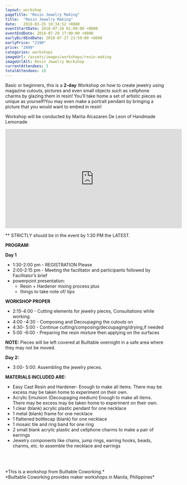 ```yaml
---
layout: workshop
pageTitle: "Resin Jewelry Making"
title:  "Resin Jewelry Making"
date:   2018-03-25 19:34:52 +0800
eventStartDate: 2018-07-28 01:00:00 +0800
eventEndDate: 2018-07-29 17:00:00 +0800
earlyBirdEndDate: 2018-07-27 23:59:00 +0800
earlyPrice: "2390"
price: "2690"
categories: workshops
imageUrl: /assets/images/workshops/resin-making
imageUrlAlt: Resin Jewelry Workshop
currentAttendees: 3
totalAttendees: 10
---
```


Basic or beginners, this is a **2-day** Workshop on how to create jewelry using magazine cutouts, pictures and even small objects such as cellphone charms by glazing them in resin! You’ll take home a set of artistic pieces as unique as yourself!You may even make a portrait pendant by bringing a picture that you would want to embed in resin!

Workshop will be conducted by
Marita Alcazaren De Leon of Handmade Lemonade
<iframe width="560" height="315" src="https://www.youtube.com/embed/YPIsnCGOlxA" frameborder="0" allow="autoplay; encrypted-media" allowfullscreen></iframe>

** STRICTLY should be in the event by 1:30 PM the LATEST.

**PROGRAM:**

**Day 1**
- 1:30-2:00 pm - REGISTRATION Please
- 2:00-2:15 pm - Meeting the facilitator and participants followed by Facilitator’s brief
- powerpoint presentation:
    - Resin + Hardener mixing process plus
    - things to take note of/ tips

**WORKSHOP PROPER**
- 2:15-4:00 - Cutting elements for jewelry pieces, Consultations while working.
- 4:00 -4:30 - Composing and Decoupaging the cutouts on
- 4:30- 5:00 - Continue cutting/composing/decoupaging/drying,if needed
- 5:00 -6:00 - Preparing the resin mixture then applying on the surfaces

**NOTE:**
Pieces will be left covered at Builtable
overnight in a safe area where they may
not be moved.

**Day 2:**
- 3:00- 5:00: Assembling the jewelry
pieces.

**MATERIALS INCLUDED ARE:**

- Easy Cast Resin and Hardener- 
Enough to make all items. 
There may be excess may be taken home
to experiment on their own.
- Acrylic Emulsion (Decoupaging medium)
Enough to make all items. 
There may be excess may be taken home
to experiment on their own.
- 1 clear (blank) acrylic plastic pendant 
for one necklace
- 1 metal (blank) frame for one necklace
- 1 flattened bottlecap (blank) 
for one necklace 
- 1 mosaic tile and ring band for one ring 
- 2 small blank acrylic plastic and cellphone
charms to make a pair of earrings 
- Jewelry components like chains, jump rings, earring hooks, beads, charms, etc. to assemble the necklace and earrings


<br>
<br>
<br>
*This is a  workshop from Builtable Coworking.*
<br>
*Builtable Coworking provides maker workshops in Manila, Philippines* 
